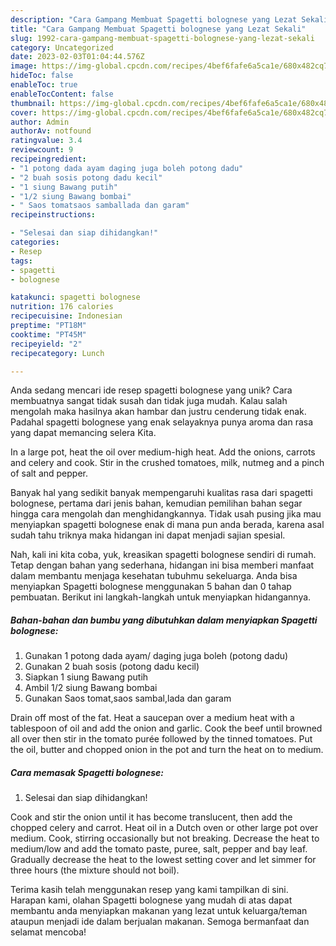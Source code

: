 ```yaml
---
description: "Cara Gampang Membuat Spagetti bolognese yang Lezat Sekali"
title: "Cara Gampang Membuat Spagetti bolognese yang Lezat Sekali"
slug: 1992-cara-gampang-membuat-spagetti-bolognese-yang-lezat-sekali
category: Uncategorized
date: 2023-02-03T01:04:44.576Z
image: https://img-global.cpcdn.com/recipes/4bef6fafe6a5ca1e/680x482cq70/spagetti-bolognese-foto-resep-utama.jpg
hideToc: false
enableToc: true
enableTocContent: false
thumbnail: https://img-global.cpcdn.com/recipes/4bef6fafe6a5ca1e/680x482cq70/spagetti-bolognese-foto-resep-utama.jpg
cover: https://img-global.cpcdn.com/recipes/4bef6fafe6a5ca1e/680x482cq70/spagetti-bolognese-foto-resep-utama.jpg
author: Admin
authorAv: notfound
ratingvalue: 3.4
reviewcount: 9
recipeingredient:
- "1 potong dada ayam daging juga boleh potong dadu"
- "2 buah sosis potong dadu kecil"
- "1 siung Bawang putih"
- "1/2 siung Bawang bombai"
- " Saos tomatsaos samballada dan garam"
recipeinstructions:

- "Selesai dan siap dihidangkan!"
categories:
- Resep
tags:
- spagetti
- bolognese

katakunci: spagetti bolognese 
nutrition: 176 calories
recipecuisine: Indonesian
preptime: "PT18M"
cooktime: "PT45M"
recipeyield: "2"
recipecategory: Lunch

---
```





Anda sedang mencari ide resep spagetti bolognese yang unik? Cara membuatnya sangat tidak susah dan tidak juga mudah. Kalau salah mengolah maka hasilnya akan hambar dan justru cenderung tidak enak. Padahal spagetti bolognese yang enak selayaknya punya aroma dan rasa yang dapat memancing selera Kita.





In a large pot, heat the oil over medium-high heat. Add the onions, carrots and celery and cook. Stir in the crushed tomatoes, milk, nutmeg and a pinch of salt and pepper.

Banyak hal yang sedikit banyak mempengaruhi kualitas rasa dari spagetti bolognese, pertama dari jenis bahan, kemudian pemilihan bahan segar hingga cara mengolah dan menghidangkannya. Tidak usah pusing jika mau menyiapkan spagetti bolognese enak di mana pun anda berada, karena asal sudah tahu triknya maka hidangan ini dapat menjadi sajian spesial.






Nah, kali ini kita coba, yuk, kreasikan spagetti bolognese sendiri di rumah. Tetap dengan bahan yang sederhana, hidangan ini bisa memberi manfaat dalam membantu menjaga kesehatan tubuhmu sekeluarga. Anda bisa menyiapkan Spagetti bolognese menggunakan 5 bahan dan 0 tahap pembuatan. Berikut ini langkah-langkah untuk menyiapkan hidangannya.

<!--inarticleads1-->

##### Bahan-bahan dan bumbu yang dibutuhkan dalam menyiapkan Spagetti bolognese:

1. Gunakan 1 potong dada ayam/ daging juga boleh (potong dadu)
1. Gunakan 2 buah sosis (potong dadu kecil)
1. Siapkan 1 siung Bawang putih
1. Ambil 1/2 siung Bawang bombai
1. Gunakan  Saos tomat,saos sambal,lada dan garam


Drain off most of the fat. Heat a saucepan over a medium heat with a tablespoon of oil and add the onion and garlic. Cook the beef until browned all over then stir in the tomato purée followed by the tinned tomatoes. Put the oil, butter and chopped onion in the pot and turn the heat on to medium. 

<!--inarticleads2-->

##### Cara memasak Spagetti bolognese:


1. Selesai dan siap dihidangkan!

Cook and stir the onion until it has become translucent, then add the chopped celery and carrot. Heat oil in a Dutch oven or other large pot over medium. Cook, stirring occasionally but not breaking. Decrease the heat to medium/low and add the tomato paste, puree, salt, pepper and bay leaf. Gradually decrease the heat to the lowest setting cover and let simmer for three hours (the mixture should not boil). 

Terima kasih telah menggunakan resep yang kami tampilkan di sini. Harapan kami, olahan Spagetti bolognese yang mudah di atas dapat membantu anda menyiapkan makanan yang lezat untuk keluarga/teman ataupun menjadi ide dalam berjualan makanan. Semoga bermanfaat dan selamat mencoba!
